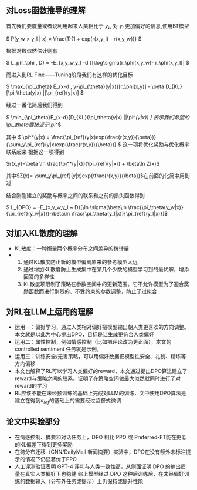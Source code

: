 ## 对Loss函数推导的理解
首先我们要度量或者说利用起来人类相比于 $y_w$ 对 $y_l$ 更加偏好的信息,使用BT模型

$ P(y_w > y_l | x) = \frac{1}{1 + exp(r(x,y_l) - r(x,y_w))} $

根据对数似然估计则有

$ L_p(r_\phi , D) = -E_{x,y_w,y_l -d }[\log\sigma(r_\phi(x,y_w)- r_\phi(x,y_l)] $

而进入到RL Fine——Tuning阶段我们有这样的优化目标

$ \max_{\pi_\theta} E_{x-d , y-\pi_{\theta}(y|x)}[r_\phi(x,y)] - \beta D_{KL}[\pi_\theta(y|x) ||\pi_{ref}(y|x)]  $

经过一番化简后我们得到

$ \min_{\pi_\theta}E_{x-d}[D_{KL}(\pi_\theta(y|x) ||\pi^*(y|x)) ] $表示我们希望的$\pi_\theta$要接近于$\pi^*$

其中 $ \pi^*(y|x) = \frac{\pi_{ref}(y|x)exp(\frac{r(x,y)}{\beta})}{\sum_y\pi_{ref}(y|x)exp(\frac{r(x,y)}{\beta})} $
这一项将优化奖励与优化概率联系起来
根据这一项得到

$r(x,y)=\beta \ln \frac{\pi^*(y|x)}{\pi_{ref}(y|x)}  + \beta\ln Z(x)$

其中$Z(x)= \sum_y\pi_{ref}(y|x)exp(\frac{r(x,y)}{\beta})$在前面的化简中用到过

结合刚刚建立的奖励与概率之间的联系和之前的损失函数得到

$ L_{DPO} = -E_{x,y_w,y_l ~ D}[\ln \sigma(\beta\ln \frac{\pi_\theta(y_w|x)}{\pi_{ref}(y_w|x)})-\beta\ln \frac{\pi_\theta(y_l|x)}{\pi_{ref}(y_l|x)}]$

##  对加入KL散度的理解
- KL散度：一种衡量两个概率分布之间差异的统计量
- 1. 通过KL散度防止新的模型偏离原来的参考模型太远
  2. 通过增加KL散度防止生成集中在某几个少数的模型学习到的最优解，增添回答的多样性
  3. KL散度项限制了策略在参数空间中的更新范围。它不允许模型为了迎合奖励函数而进行剧烈的、不受约束的参数调整，防止了过拟合

## 对RL在LLM上运用的理解
-  运用一：偏好学习，通过人类相对偏好把模型输出朝人类更喜欢的方向调整。本文就是以此为中心提出DPO，目标是让生成更符合人类偏好
-  运用二：属性控制，例如情感控制（比如把评论改为更正面），本文的 controlled sentiment 任务就是示例。
-  运用三：训练安全/无害策略，可以用偏好数据把模型往安全、礼貌、精炼等方向偏移
-  本文也解释了RL可以学习人类偏好的reward，本文通过提出DPO算法建立了reward与策略之间的联系。证明了在策略空间做最大似然就同时进行了对reward的学习
-  RL应该不能在未经预训练的基础上完成对LLM的训练，文中使用DPO算法是建立在得到$\pi_{ref}$的基础上的需要经过监督式微调
## 论文中实验部分
- 在情感控制、摘要和对话任务上，DPO 相比 PPO 或 Preferred-FT能在更低的KL偏差下得到更多奖励
- 在跨分布迁移（CNN/DailyMail 新闻摘要）实验中，DPO在没有额外未标注提示的情况下仍显著优于PPO
- 人工评测验证表明 GPT-4 评判与人类一致性高，从侧面证明 DPO 的输出质量在真实人类偏好下也稳健
综上模型经过 DPO 这种后训练后，在未经偏好训练的数据输入（分布外任务或提示）上仍保持或提升性能